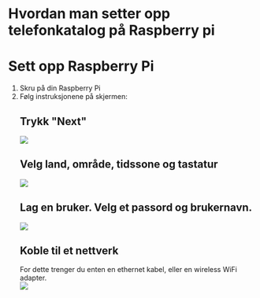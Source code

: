 # Hvordan man setter opp telefonkatalog på Raspberry pi

# Sett opp Raspberry Pi
1. Skru på din Raspberry Pi
2. Følg instruksjonene på skjermen:
   ## Trykk "Next"
   <img src="https://www.raspberrypi.com/documentation/computers/images/initial-setup/start.png?hash=b09c881a5736586851e18c5f05848de9" /><br>
   ## Velg land, område, tidssone og tastatur
   <img src="https://www.raspberrypi.com/documentation/computers/images/initial-setup/locale.png?hash=fbd68b45d7d7dbdb8d4b8a007b884dcd" /><br>
   ## Lag en bruker. Velg et passord og brukernavn.
   <img src="https://www.raspberrypi.com/documentation/computers/images/initial-setup/user.png?hash=a599f2e570ef4504b7686165b75ff87d" /><br>
   ## Koble til et nettverk
   For dette trenger du enten en ethernet kabel, eller en wireless WiFi adapter. <br>
   <img src="https://www.raspberrypi.com/documentation/computers/images/initial-setup/network.png?hash=0689b7309b820bbe9d6481ede702ae90" /><br>
